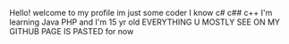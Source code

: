Hello! welcome to my profile im just some coder
I know c# c## c++
I'm learning Java PHP and 
I'm 15 yr old
EVERYTHING U MOSTLY SEE ON MY GITHUB PAGE IS PASTED for now
